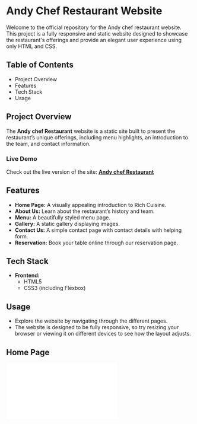# Andy Chef Restaurant Website

Welcome to the official repository for the Andy chef restaurant  website. This project is a fully responsive and static website designed to showcase the restaurant's offerings and provide an elegant user experience using only HTML and CSS.

## Table of Contents
- Project Overview
- Features
- Tech Stack
- Usage

## Project Overview
The **Andy chef Restaurant** website is a static site built to present the restaurant’s unique offerings, including menu highlights, an introduction to the team, and contact information. 
### Live Demo
Check out the live version of the site: **[Andy chef Restaurant](https://superb-ganache-613930.netlify.app)**

## Features
- **Home Page:** A visually appealing introduction to Rich Cuisine.
- **About Us:** Learn about the restaurant’s history and team.
- **Menu:** A beautifully styled menu page.
- **Gallery:** A static gallery displaying images.
- **Contact Us:** A simple contact page with contact details with helping form.
- **Reservation:**  Book your table online through our reservation page.

## Tech Stack
- **Frontend:**
    - HTML5
    - CSS3 (including Flexbox)

## Usage
- Explore the website by navigating through the different pages.
- The website is designed to be fully responsive, so try resizing your browser or viewing it on different devices to see how the layout adjusts.

## Home Page

![first-page](file:///C:/Users/Shree/OneDrive/Desktop/RTC%209.0/assignment22icp9/index.html)
